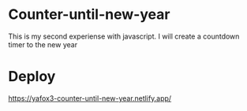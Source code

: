 # Counter-until-new-year
This is my second experiense with javascript. I will create a countdown timer to the new year
# Deploy
https://yafox3-counter-until-new-year.netlify.app/
